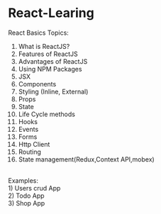 # React-Learing

React Basics Topics:

1) What is ReactJS?<br />
2) Features of ReactJS<br />
3) Advantages of ReactJS<br />
4) Using NPM Packages<br />
5) JSX<br />
6) Components<br />
7) Styling (Inline, External) <br />
8) Props<br />
9) State<br />
10) Life Cycle methods<br />
11) Hooks<br />
12) Events<br />
13) Forms<br />
14) Http Client<br />
15) Routing<br />
16) State management(Redux,Context API,mobex)<br />
<br />
Examples:<br />
1) Users crud App<br />
2) Todo App<br />
3) Shop App<br />
